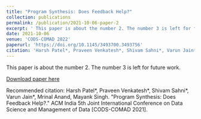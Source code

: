 ```yaml
---
title: "Program Synthesis: Does Feedback Help?"
collection: publications
permalink: /publication/2021-10-06-paper-2
excerpt: ' This paper is about the number 2. The number 3 is left for future work.'
date: 2021-10-06
venue: 'CODS-COMAD 2022'
paperurl: 'https://doi.org/10.1145/3493700.3493756'
citation: 'Harsh Patel*, Praveen Venkatesh*, Shivam Sahni*, Varun Jain*, Mrinal Anand, Mayank Singh. &quot;Program Synthesis: Does Feedback Help?.&quot; ACM India 5th Joint International Conference on Data Science and Management of Data [CODS-COMAD 2021].  '
---
```

 This paper is about the number 2. The number 3 is left for future work.

[Download paper here](https://doi.org/10.1145/3493700.3493756)

Recommended citation: Harsh Patel*, Praveen Venkatesh*, Shivam Sahni*, Varun Jain*, Mrinal Anand, Mayank Singh. "Program Synthesis: Does Feedback Help?." ACM India 5th Joint International Conference on Data Science and Management of Data [CODS-COMAD 2021].  